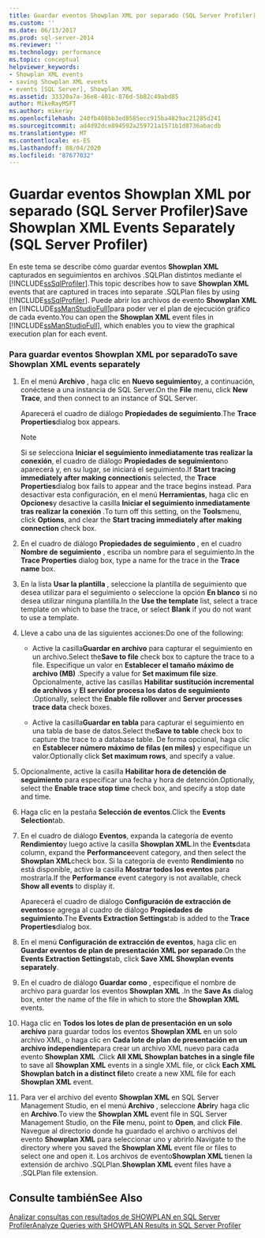```yaml
---
title: Guardar eventos Showplan XML por separado (SQL Server Profiler) | Microsoft Docs
ms.custom: ''
ms.date: 06/13/2017
ms.prod: sql-server-2014
ms.reviewer: ''
ms.technology: performance
ms.topic: conceptual
helpviewer_keywords:
- Showplan XML events
- saving Showplan XML events
- events [SQL Server], Showplan XML
ms.assetid: 33320a7a-36e8-401c-876d-5b82c49abd85
author: MikeRayMSFT
ms.author: mikeray
ms.openlocfilehash: 240fb408bb3ed8585ecc915ba4829ac21285d241
ms.sourcegitcommit: ad4d92dce894592a259721a1571b1d8736abacdb
ms.translationtype: MT
ms.contentlocale: es-ES
ms.lasthandoff: 08/04/2020
ms.locfileid: "87677032"
---
```

# <a name="save-showplan-xml-events-separately-sql-server-profiler"></a><span data-ttu-id="3e043-102">Guardar eventos Showplan XML por separado (SQL Server Profiler)</span><span class="sxs-lookup"><span data-stu-id="3e043-102">Save Showplan XML Events Separately (SQL Server Profiler)</span></span>
  <span data-ttu-id="3e043-103">En este tema se describe cómo guardar eventos **Showplan XML** capturados en seguimientos en archivos .SQLPlan distintos mediante el [!INCLUDE[ssSqlProfiler](../../includes/sssqlprofiler-md.md)].</span><span class="sxs-lookup"><span data-stu-id="3e043-103">This topic describes how to save **Showplan XML** events that are captured in traces into separate .SQLPlan files by using [!INCLUDE[ssSqlProfiler](../../includes/sssqlprofiler-md.md)].</span></span> <span data-ttu-id="3e043-104">Puede abrir los archivos de evento **Showplan XML** en [!INCLUDE[ssManStudioFull](../../includes/ssmanstudiofull-md.md)]para poder ver el plan de ejecución gráfico de cada evento.</span><span class="sxs-lookup"><span data-stu-id="3e043-104">You can open the **Showplan XML** event files in [!INCLUDE[ssManStudioFull](../../includes/ssmanstudiofull-md.md)], which enables you to view the graphical execution plan for each event.</span></span>  
  
### <a name="to-save-showplan-xml-events-separately"></a><span data-ttu-id="3e043-105">Para guardar eventos Showplan XML por separado</span><span class="sxs-lookup"><span data-stu-id="3e043-105">To save Showplan XML events separately</span></span>  
  
1.  <span data-ttu-id="3e043-106">En el menú **Archivo** , haga clic en **Nuevo seguimiento**y, a continuación, conéctese a una instancia de SQL Server.</span><span class="sxs-lookup"><span data-stu-id="3e043-106">On the **File** menu, click **New Trace**, and then connect to an instance of SQL Server.</span></span>  
  
     <span data-ttu-id="3e043-107">Aparecerá el cuadro de diálogo **Propiedades de seguimiento**.</span><span class="sxs-lookup"><span data-stu-id="3e043-107">The **Trace Properties**dialog box appears.</span></span>  
  
    > [!NOTE]  
    >  <span data-ttu-id="3e043-108">Si se selecciona **Iniciar el seguimiento inmediatamente tras realizar la conexión**, el cuadro de diálogo **Propiedades de seguimiento**no aparecerá y, en su lugar, se iniciará el seguimiento.</span><span class="sxs-lookup"><span data-stu-id="3e043-108">If **Start tracing immediately after making connection**is selected, the **Trace Properties**dialog box fails to appear and the trace begins instead.</span></span> <span data-ttu-id="3e043-109">Para desactivar esta configuración, en el menú **Herramientas**, haga clic en **Opciones**y desactive la casilla **Iniciar el seguimiento inmediatamente tras realizar la conexión** .</span><span class="sxs-lookup"><span data-stu-id="3e043-109">To turn off this setting, on the **Tools**menu, click **Options**, and clear the **Start tracing immediately after making connection** check box.</span></span>  
  
2.  <span data-ttu-id="3e043-110">En el cuadro de diálogo **Propiedades de seguimiento** , en el cuadro **Nombre de seguimiento** , escriba un nombre para el seguimiento.</span><span class="sxs-lookup"><span data-stu-id="3e043-110">In the **Trace Properties** dialog box, type a name for the trace in the **Trace name** box.</span></span>  
  
3.  <span data-ttu-id="3e043-111">En la lista **Usar la plantilla** , seleccione la plantilla de seguimiento que desea utilizar para el seguimiento o seleccione la opción **En blanco** si no desea utilizar ninguna plantilla.</span><span class="sxs-lookup"><span data-stu-id="3e043-111">In the **Use the template** list, select a trace template on which to base the trace, or select **Blank** if you do not want to use a template.</span></span>  
  
4.  <span data-ttu-id="3e043-112">Lleve a cabo una de las siguientes acciones:</span><span class="sxs-lookup"><span data-stu-id="3e043-112">Do one of the following:</span></span>  
  
    -   <span data-ttu-id="3e043-113">Active la casilla**Guardar en archivo** para capturar el seguimiento en un archivo.</span><span class="sxs-lookup"><span data-stu-id="3e043-113">Select the**Save to file** check box to capture the trace to a file.</span></span> <span data-ttu-id="3e043-114">Especifique un valor en **Establecer el tamaño máximo de archivo (MB)** .</span><span class="sxs-lookup"><span data-stu-id="3e043-114">Specify a value for **Set maximum file size**.</span></span> <span data-ttu-id="3e043-115">Opcionalmente, active las casillas **Habilitar sustitución incremental de archivos** y **El servidor procesa los datos de seguimiento** .</span><span class="sxs-lookup"><span data-stu-id="3e043-115">Optionally, select the **Enable file rollover** and **Server processes trace data** check boxes.</span></span>  
  
    -   <span data-ttu-id="3e043-116">Active la casilla**Guardar en tabla** para capturar el seguimiento en una tabla de base de datos.</span><span class="sxs-lookup"><span data-stu-id="3e043-116">Select the**Save to table** check box to capture the trace to a database table.</span></span> <span data-ttu-id="3e043-117">De forma opcional, haga clic en **Establecer número máximo de filas (en miles)** y especifique un valor.</span><span class="sxs-lookup"><span data-stu-id="3e043-117">Optionally click **Set maximum rows**, and specify a value.</span></span>  
  
5.  <span data-ttu-id="3e043-118">Opcionalmente, active la casilla **Habilitar hora de detención de seguimiento** para especificar una fecha y hora de detención.</span><span class="sxs-lookup"><span data-stu-id="3e043-118">Optionally, select the **Enable trace stop time** check box, and specify a stop date and time.</span></span>  
  
6.  <span data-ttu-id="3e043-119">Haga clic en la pestaña **Selección de eventos**.</span><span class="sxs-lookup"><span data-stu-id="3e043-119">Click the **Events Selection**tab.</span></span>  
  
7.  <span data-ttu-id="3e043-120">En el cuadro de diálogo **Eventos**, expanda la categoría de evento **Rendimiento**y luego active la casilla **Showplan XML**.</span><span class="sxs-lookup"><span data-stu-id="3e043-120">In the **Events**data column, expand the **Performance**event category, and then select the **Showplan XML**check box.</span></span> <span data-ttu-id="3e043-121">Si la categoría de evento **Rendimiento** no está disponible, active la casilla **Mostrar todos los eventos** para mostrarla.</span><span class="sxs-lookup"><span data-stu-id="3e043-121">If the **Performance** event category is not available, check **Show all events** to display it.</span></span>  
  
     <span data-ttu-id="3e043-122">Aparecerá el cuadro de diálogo **Configuración de extracción de eventos**se agrega al cuadro de diálogo **Propiedades de seguimiento**.</span><span class="sxs-lookup"><span data-stu-id="3e043-122">The **Events Extraction Settings**tab is added to the **Trace Properties**dialog box.</span></span>  
  
8.  <span data-ttu-id="3e043-123">En el menú **Configuración de extracción de eventos**, haga clic en **Guardar eventos de plan de presentación XML por separado**.</span><span class="sxs-lookup"><span data-stu-id="3e043-123">On the **Events Extraction Settings**tab, click **Save XML Showplan events separately**.</span></span>  
  
9. <span data-ttu-id="3e043-124">En el cuadro de diálogo **Guardar como** , especifique el nombre de archivo para guardar los eventos **Showplan XML** .</span><span class="sxs-lookup"><span data-stu-id="3e043-124">In the **Save As** dialog box, enter the name of the file in which to store the **Showplan XML** events.</span></span>  
  
10. <span data-ttu-id="3e043-125">Haga clic en **Todos los lotes de plan de presentación en un solo archivo** para guardar todos los eventos **Showplan XML** en un solo archivo XML, o haga clic en **Cada lote de plan de presentación en un archivo independiente**para crear un archivo XML nuevo para cada evento **Showplan XML** .</span><span class="sxs-lookup"><span data-stu-id="3e043-125">Click **All XML Showplan batches in a single file** to save all **Showplan XML** events in a single XML file, or click **Each XML Showplan batch in a distinct file**to create a new XML file for each **Showplan XML** event.</span></span>  
  
11. <span data-ttu-id="3e043-126">Para ver el archivo del evento **Showplan XML** en SQL Server Management Studio, en el menú **Archivo** , seleccione **Abrir**y haga clic en **Archivo**.</span><span class="sxs-lookup"><span data-stu-id="3e043-126">To view the **Showplan XML** event file in SQL Server Management Studio, on the **File** menu, point to **Open**, and click **File**.</span></span> <span data-ttu-id="3e043-127">Navegue al directorio donde ha guardado el archivo o archivos del evento **Showplan XML** para seleccionar uno y abrirlo.</span><span class="sxs-lookup"><span data-stu-id="3e043-127">Navigate to the directory where you saved the **Showplan XML** event file or files to select one and open it.</span></span> <span data-ttu-id="3e043-128">Los archivos de evento**Showplan XML** tienen la extensión de archivo .SQLPlan.</span><span class="sxs-lookup"><span data-stu-id="3e043-128">**Showplan XML** event files have a .SQLPlan file extension.</span></span>  
  
## <a name="see-also"></a><span data-ttu-id="3e043-129">Consulte también</span><span class="sxs-lookup"><span data-stu-id="3e043-129">See Also</span></span>  
 [<span data-ttu-id="3e043-130">Analizar consultas con resultados de SHOWPLAN en SQL Server Profiler</span><span class="sxs-lookup"><span data-stu-id="3e043-130">Analyze Queries with SHOWPLAN Results in SQL Server Profiler</span></span>](../../tools/sql-server-profiler/analyze-queries-with-showplan-results-in-sql-server-profiler.md)  
  
  
